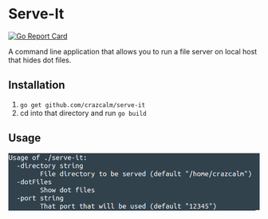 # Serve-It
[![Go Report Card](https://goreportcard.com/badge/github.com/crazcalm/serve-it)](https://goreportcard.com/report/github.com/crazcalm/serve-it)

A command line application that allows you to run a file server on local host that hides dot files.

## Installation
1. `go get github.com/crazcalm/serve-it`
2. cd into that directory and run `go build`

## Usage

![](img/serve-it.png)
